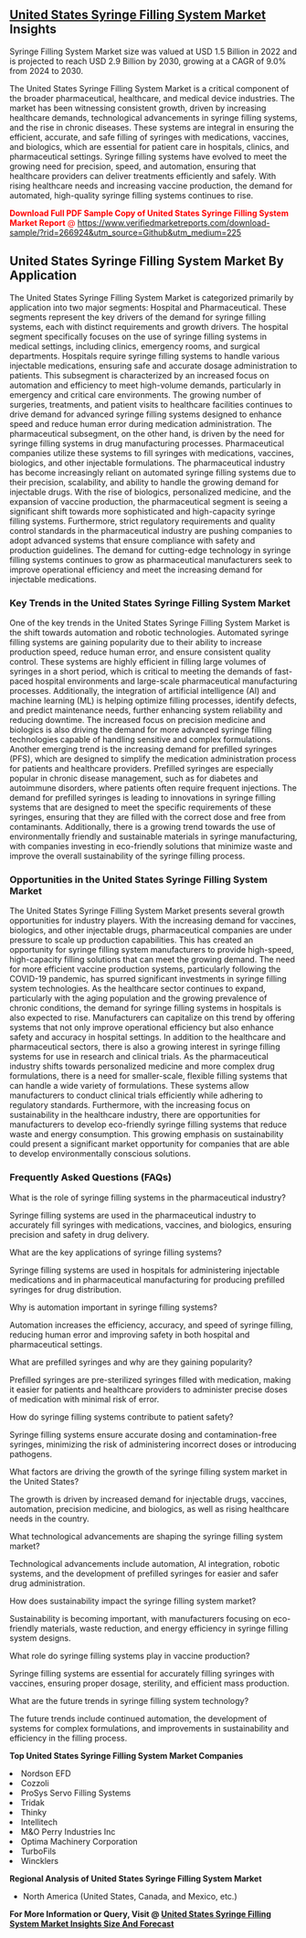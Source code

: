 <h2><a href="https://www.verifiedmarketreports.com/download-sample/?rid=266924&amp;utm_source=Github&amp;utm_medium=225" target="_blank">United States Syringe Filling System Market</a> Insights</h2><p>Syringe Filling System Market size was valued at USD 1.5 Billion in 2022 and is projected to reach USD 2.9 Billion by 2030, growing at a CAGR of 9.0% from 2024 to 2030.</p><p><p>The United States Syringe Filling System Market is a critical component of the broader pharmaceutical, healthcare, and medical device industries. The market has been witnessing consistent growth, driven by increasing healthcare demands, technological advancements in syringe filling systems, and the rise in chronic diseases. These systems are integral in ensuring the efficient, accurate, and safe filling of syringes with medications, vaccines, and biologics, which are essential for patient care in hospitals, clinics, and pharmaceutical settings. Syringe filling systems have evolved to meet the growing need for precision, speed, and automation, ensuring that healthcare providers can deliver treatments efficiently and safely. With rising healthcare needs and increasing vaccine production, the demand for automated, high-quality syringe filling systems continues to rise. <p><span class=""><span style="color: #ff0000;"><strong>Download Full PDF Sample Copy of United States Syringe Filling System Market Report</strong> @ </span><a href="https://www.verifiedmarketreports.com/download-sample/?rid=266924&amp;utm_source=Github&amp;utm_medium=225" target="_blank">https://www.verifiedmarketreports.com/download-sample/?rid=266924&amp;utm_source=Github&amp;utm_medium=225</a></span></p></p> <h2>United States Syringe Filling System Market By Application</h2> <p>The United States Syringe Filling System Market is categorized primarily by application into two major segments: Hospital and Pharmaceutical. These segments represent the key drivers of the demand for syringe filling systems, each with distinct requirements and growth drivers. The hospital segment specifically focuses on the use of syringe filling systems in medical settings, including clinics, emergency rooms, and surgical departments. Hospitals require syringe filling systems to handle various injectable medications, ensuring safe and accurate dosage administration to patients. This subsegment is characterized by an increased focus on automation and efficiency to meet high-volume demands, particularly in emergency and critical care environments. The growing number of surgeries, treatments, and patient visits to healthcare facilities continues to drive demand for advanced syringe filling systems designed to enhance speed and reduce human error during medication administration. The pharmaceutical subsegment, on the other hand, is driven by the need for syringe filling systems in drug manufacturing processes. Pharmaceutical companies utilize these systems to fill syringes with medications, vaccines, biologics, and other injectable formulations. The pharmaceutical industry has become increasingly reliant on automated syringe filling systems due to their precision, scalability, and ability to handle the growing demand for injectable drugs. With the rise of biologics, personalized medicine, and the expansion of vaccine production, the pharmaceutical segment is seeing a significant shift towards more sophisticated and high-capacity syringe filling systems. Furthermore, strict regulatory requirements and quality control standards in the pharmaceutical industry are pushing companies to adopt advanced systems that ensure compliance with safety and production guidelines. The demand for cutting-edge technology in syringe filling systems continues to grow as pharmaceutical manufacturers seek to improve operational efficiency and meet the increasing demand for injectable medications. <h3>Key Trends in the United States Syringe Filling System Market</h3> <p>One of the key trends in the United States Syringe Filling System Market is the shift towards automation and robotic technologies. Automated syringe filling systems are gaining popularity due to their ability to increase production speed, reduce human error, and ensure consistent quality control. These systems are highly efficient in filling large volumes of syringes in a short period, which is critical to meeting the demands of fast-paced hospital environments and large-scale pharmaceutical manufacturing processes. Additionally, the integration of artificial intelligence (AI) and machine learning (ML) is helping optimize filling processes, identify defects, and predict maintenance needs, further enhancing system reliability and reducing downtime. The increased focus on precision medicine and biologics is also driving the demand for more advanced syringe filling technologies capable of handling sensitive and complex formulations. Another emerging trend is the increasing demand for prefilled syringes (PFS), which are designed to simplify the medication administration process for patients and healthcare providers. Prefilled syringes are especially popular in chronic disease management, such as for diabetes and autoimmune disorders, where patients often require frequent injections. The demand for prefilled syringes is leading to innovations in syringe filling systems that are designed to meet the specific requirements of these syringes, ensuring that they are filled with the correct dose and free from contaminants. Additionally, there is a growing trend towards the use of environmentally friendly and sustainable materials in syringe manufacturing, with companies investing in eco-friendly solutions that minimize waste and improve the overall sustainability of the syringe filling process. <h3>Opportunities in the United States Syringe Filling System Market</h3> <p>The United States Syringe Filling System Market presents several growth opportunities for industry players. With the increasing demand for vaccines, biologics, and other injectable drugs, pharmaceutical companies are under pressure to scale up production capabilities. This has created an opportunity for syringe filling system manufacturers to provide high-speed, high-capacity filling solutions that can meet the growing demand. The need for more efficient vaccine production systems, particularly following the COVID-19 pandemic, has spurred significant investments in syringe filling system technologies. As the healthcare sector continues to expand, particularly with the aging population and the growing prevalence of chronic conditions, the demand for syringe filling systems in hospitals is also expected to rise. Manufacturers can capitalize on this trend by offering systems that not only improve operational efficiency but also enhance safety and accuracy in hospital settings. In addition to the healthcare and pharmaceutical sectors, there is also a growing interest in syringe filling systems for use in research and clinical trials. As the pharmaceutical industry shifts towards personalized medicine and more complex drug formulations, there is a need for smaller-scale, flexible filling systems that can handle a wide variety of formulations. These systems allow manufacturers to conduct clinical trials efficiently while adhering to regulatory standards. Furthermore, with the increasing focus on sustainability in the healthcare industry, there are opportunities for manufacturers to develop eco-friendly syringe filling systems that reduce waste and energy consumption. This growing emphasis on sustainability could present a significant market opportunity for companies that are able to develop environmentally conscious solutions. <h3>Frequently Asked Questions (FAQs)</h3> <p>What is the role of syringe filling systems in the pharmaceutical industry?</p> <p>Syringe filling systems are used in the pharmaceutical industry to accurately fill syringes with medications, vaccines, and biologics, ensuring precision and safety in drug delivery.</p> <p>What are the key applications of syringe filling systems?</p> <p>Syringe filling systems are used in hospitals for administering injectable medications and in pharmaceutical manufacturing for producing prefilled syringes for drug distribution.</p> <p>Why is automation important in syringe filling systems?</p> <p>Automation increases the efficiency, accuracy, and speed of syringe filling, reducing human error and improving safety in both hospital and pharmaceutical settings.</p> <p>What are prefilled syringes and why are they gaining popularity?</p> <p>Prefilled syringes are pre-sterilized syringes filled with medication, making it easier for patients and healthcare providers to administer precise doses of medication with minimal risk of error.</p> <p>How do syringe filling systems contribute to patient safety?</p> <p>Syringe filling systems ensure accurate dosing and contamination-free syringes, minimizing the risk of administering incorrect doses or introducing pathogens.</p> <p>What factors are driving the growth of the syringe filling system market in the United States?</p> <p>The growth is driven by increased demand for injectable drugs, vaccines, automation, precision medicine, and biologics, as well as rising healthcare needs in the country.</p> <p>What technological advancements are shaping the syringe filling system market?</p> <p>Technological advancements include automation, AI integration, robotic systems, and the development of prefilled syringes for easier and safer drug administration.</p> <p>How does sustainability impact the syringe filling system market?</p> <p>Sustainability is becoming important, with manufacturers focusing on eco-friendly materials, waste reduction, and energy efficiency in syringe filling system designs.</p> <p>What role do syringe filling systems play in vaccine production?</p> <p>Syringe filling systems are essential for accurately filling syringes with vaccines, ensuring proper dosage, sterility, and efficient mass production.</p> <p>What are the future trends in syringe filling system technology?</p> <p>The future trends include continued automation, the development of systems for complex formulations, and improvements in sustainability and efficiency in the filling process.</p></p><p><strong>Top United States Syringe Filling System Market Companies</strong></p><div data-test-id=""><p><li>Nordson EFD</li><li> Cozzoli</li><li> ProSys Servo Filling Systems</li><li> Tridak</li><li> Thinky</li><li> Intellitech</li><li> M&O Perry Industries Inc</li><li> Optima Machinery Corporation</li><li> TurboFils</li><li> Wincklers</li></p><div><strong>Regional Analysis of&nbsp;United States Syringe Filling System Market</strong></div><ul><li dir="ltr"><p dir="ltr">North America&nbsp;(United States, Canada, and Mexico, etc.)</p></li></ul><p><strong>For More Information or Query, Visit @&nbsp;</strong><strong><a href="https://www.verifiedmarketreports.com/product/syringe-filling-system-market/?utm_source=Github&amp;utm_medium=225" target="_blank">United States Syringe Filling System Market Insights Size And Forecast</a></strong></p></div>
